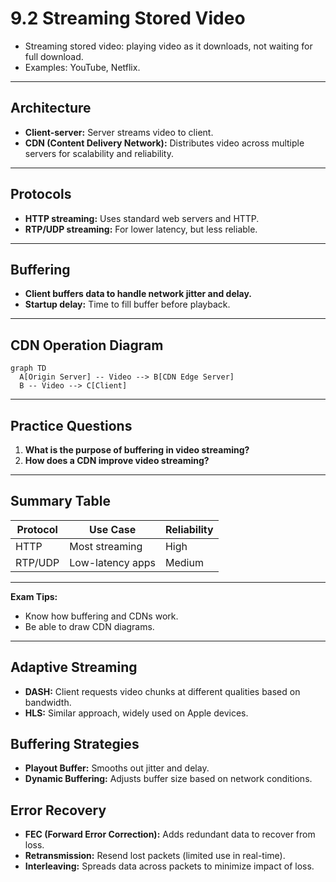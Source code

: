 # 9.2 Streaming Stored Video

- Streaming stored video: playing video as it downloads, not waiting for full download.
- Examples: YouTube, Netflix.

---

## Architecture
- **Client-server:** Server streams video to client.
- **CDN (Content Delivery Network):** Distributes video across multiple servers for scalability and reliability.

---

## Protocols
- **HTTP streaming:** Uses standard web servers and HTTP.
- **RTP/UDP streaming:** For lower latency, but less reliable.

---

## Buffering
- **Client buffers data to handle network jitter and delay.**
- **Startup delay:** Time to fill buffer before playback.

---

## CDN Operation Diagram
```mermaid
graph TD
  A[Origin Server] -- Video --> B[CDN Edge Server]
  B -- Video --> C[Client]
```

---

## Practice Questions
1. **What is the purpose of buffering in video streaming?**
2. **How does a CDN improve video streaming?**

---

## Summary Table
| Protocol | Use Case         | Reliability |
|----------|------------------|-------------|
| HTTP     | Most streaming   | High        |
| RTP/UDP  | Low-latency apps | Medium      |

---

**Exam Tips:**
- Know how buffering and CDNs work.
- Be able to draw CDN diagrams.

---

## Adaptive Streaming
- **DASH:** Client requests video chunks at different qualities based on bandwidth.
- **HLS:** Similar approach, widely used on Apple devices.

## Buffering Strategies
- **Playout Buffer:** Smooths out jitter and delay.
- **Dynamic Buffering:** Adjusts buffer size based on network conditions.

## Error Recovery
- **FEC (Forward Error Correction):** Adds redundant data to recover from loss.
- **Retransmission:** Resend lost packets (limited use in real-time).
- **Interleaving:** Spreads data across packets to minimize impact of loss. 